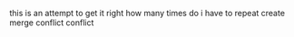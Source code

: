 this is an attempt to get it right
how many times do i have to repeat
create merge conflict
conflict
